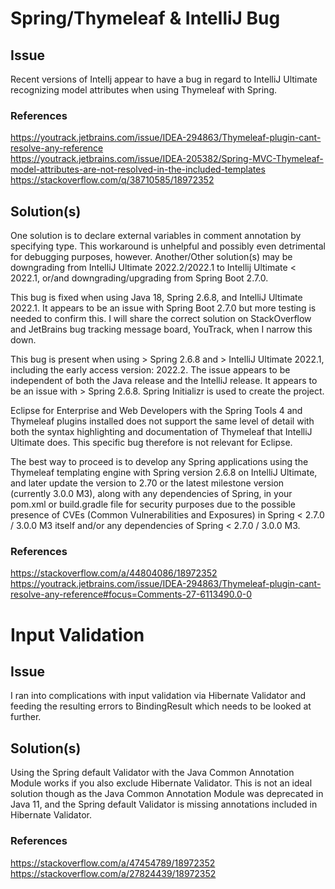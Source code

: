# Spring/Thymeleaf & IntelliJ Bug
## Issue
Recent versions of Intellj appear to have a bug in regard to IntelliJ Ultimate recognizing model attributes when using Thymeleaf with Spring.
### References
https://youtrack.jetbrains.com/issue/IDEA-294863/Thymeleaf-plugin-cant-resolve-any-reference  
https://youtrack.jetbrains.com/issue/IDEA-205382/Spring-MVC-Thymeleaf-model-attributes-are-not-resolved-in-the-included-templates  
https://stackoverflow.com/q/38710585/18972352
## Solution(s)
One solution is to declare external variables in comment annotation by specifying type. This workaround is unhelpful and possibly even detrimental for debugging purposes, however.
Another/Other solution(s) may be downgrading from IntelliJ Ultimate 2022.2/2022.1 to Intellij Ultimate < 2022.1, or/and downgrading/upgrading from Spring Boot 2.7.0.  
  
This bug is fixed when using Java 18, Spring 2.6.8, and IntelliJ Ultimate 2022.1. It appears to be an issue with Spring Boot 2.7.0 but more testing is needed to confirm this. I will share the correct solution on StackOverflow and JetBrains bug tracking message board, YouTrack, when I narrow this down.

This bug is present when using > Spring 2.6.8 and > IntelliJ Ultimate 2022.1, including the early access version: 2022.2. The issue appears to be independent of both the Java release and the IntelliJ release. It appears to be an issue with > Spring 2.6.8. Spring Initializr is used to create the project.  

Eclipse for Enterprise and Web Developers with the Spring Tools 4 and Thymeleaf plugins installed does not support the same level of detail with both the syntax highlighting and documentation of Thymeleaf that IntelliJ Ultimate does. This specific bug therefore is not relevant for Eclipse.  

The best way to proceed is to develop any Spring applications using the Thymeleaf templating engine with Spring version 2.6.8 on IntelliJ Ultimate, and later update the version to 2.70 or the latest milestone version (currently 3.0.0 M3), along with any dependencies of Spring, in your pom.xml or build.gradle file for security purposes due to the possible presence of CVEs (Common Vulnerabilities and Exposures) in Spring < 2.7.0 / 3.0.0 M3 itself and/or any dependencies of Spring < 2.7.0 / 3.0.0 M3. 

### References
https://stackoverflow.com/a/44804086/18972352  
https://youtrack.jetbrains.com/issue/IDEA-294863/Thymeleaf-plugin-cant-resolve-any-reference#focus=Comments-27-6113490.0-0

# Input Validation
## Issue
I ran into complications with input validation via Hibernate Validator and feeding the resulting errors to BindingResult which needs to be looked at further.

## Solution(s)
Using the Spring default Validator with the Java Common Annotation Module works if you also exclude Hibernate Validator. This is not an ideal solution though as the Java Common Annotation Module was deprecated in Java 11, and the Spring default Validator is missing annotations included in Hibernate Validator. 

### References
https://stackoverflow.com/a/47454789/18972352  
https://stackoverflow.com/a/27824439/18972352
